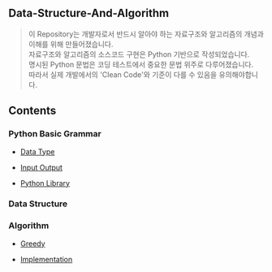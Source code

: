 ## Data-Structure-And-Algorithm

> 이 Repository는 개발자로서 반드시 알아야 하는 자료구조와 알고리즘의 개념과 이해를 위해 만들어졌습니다.<br>
> 자료구조와 알고리즘의 소스코드 구현은 Python 기반으로 작성되었습니다. <br>
> 명시된 Python 문법은 코딩 테스트에서 중요한 문법 위주로 다루어졌습니다. <br>
> 따라서 실제 개발에서의 'Clean Code'와 기준이 다를 수 있음을 유의해야합니다. <br>

## Contents

### Python Basic Grammar

- [Data Type](/Basic%20Grammar/data-type.md)

- [Input Output](/Basic%20Grammar/input-output.md)

- [Python Library](/Basic%20Grammar/python-library.md)

### Data Structure

### Algorithm

- [Greedy](/Algorithm/Greedy)

- [Implementation](/Algorithm/Implementation)
